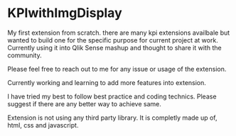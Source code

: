 # KPIwithImgDisplay
My first extension from scratch. there are many kpi extensions availbale but wanted to build one for the specific purpose for current project at work. Currently using it into Qlik Sense mashup and thought to share it with the community.

Please feel free to reach out to me for any issue or usage of the extension.

Currently working and learning to add more features into extension.

I have tried my best to follow best practice and coding technics. Please suggest if there are any better way to achieve same.

Extension is not using any third party library. It is completly made up of, html, css and javascript.

